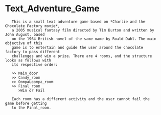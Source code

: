 # Text_Adventure_Game
       This is a small text adventure game based on *Charlie and the Chocolate Factory movie*, 
       a 2005 musical fantasy film directed by Tim Burton and written by John August, based
       on the 1964 British novel of the same name by Roald Dahl. The main objective of this 
       game is to entertain and guide the user around the chocolate factory to pass different 
       challenges and win a prize. There are 4 rooms, and the structure looks as follows with 
       its respective order:
       
       >> Main_door
       >> Candy_room
       >> OompaLoompa_room
       >> Final_room     
          >Win or Fail
       
       Each room has a different activity and the user cannot fail the game before getting 
       to the Final_room. 
